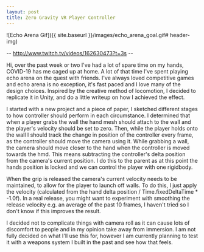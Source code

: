 ```yaml
---
layout: post
title: Zero Gravity VR Player Controller
---
```


![Echo Arena Gif]({{ site.baseurl }}/images/echo_arena_goal.gif# header-img)

-- http://www.twitch.tv/videos/162630473?t=3s --

Hi, over the past week or two I've had a lot of spare time on my hands, COVID-19 has me caged up at home. A lot of that time I've spent playing echo arena on the quest with friends. I've always loved competitive games and echo arena is no exception, it's fast paced and I love many of the design choices. Inspired by the creative method of locomotion, I decided to replicate it in Unity, and do a little writeup on how I achieved the effect.

I started with a new project and a piece of paper, I sketched different stages to how controller should perform in each circumstance. I determined that when a player grabs the wall the hand mesh should attach to the wall and the player's velocity should be set to zero. Then, while the player holds onto the wall I should track the change in position of the controller every frame, as the controller should move the camera using it. While grabbing a wall, the camera should move closer to the hand when the controller is moved towards the hmd. This means subtracting the controller's delta position from the camera's current position. I do this to the parent as at this point the hands position is locked and we can control the player with one rigidbody.

When the grip is released the camera's current velocity needs to be maintained, to allow for the player to launch off walls. To do this, I just apply the velocity (calculated from the hand delta position / Time.fixedDeltaTime * -1.0f). In a real release, you might want to experiment with smoothing the release velocity e.g. an average of the past 10 frames, I haven't tried so I don't know if this improves the result.

I decided not to complicate things with camera roll as it can cause lots of discomfort to people and in my opinion take away from immersion. I am not fully decided on what I'll use this for, however I am currently planning to test it with a weapons system I built in the past and see how that feels.
